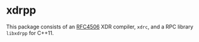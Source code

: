 xdrpp
=====

This package consists of an
[RFC4506](http://tools.ietf.org/html/rfc4506) XDR compiler, `xdrc`,
and a RPC library `libxdrpp` for C++11.
